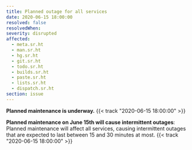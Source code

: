 ```yaml
---
title: Planned outage for all services
date: 2020-06-15 18:00:00
resolved: false
resolvedWhen: 
severity: disrupted
affected:
  - meta.sr.ht
  - man.sr.ht
  - hg.sr.ht
  - git.sr.ht
  - todo.sr.ht
  - builds.sr.ht
  - paste.sr.ht
  - lists.sr.ht
  - dispatch.sr.ht
section: issue
---
```


**Planned maintenance is underway.**
{{< track "2020-06-15 18:00:00" >}}

**Planned maintenance on June 15th will cause intermittent outages**:
Planned maintenance will affect all services, causing intermittent outages that
are expected to last between 15 and 30 minutes at most.
{{< track "2020-06-15 18:00:00" >}}

